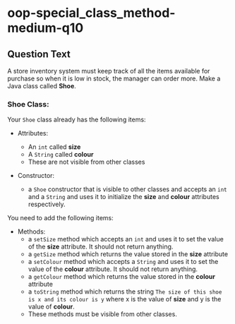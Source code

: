 # oop-special_class_method-medium-q10

## Question Text

A store inventory system must keep track of all the items available for purchase so when it is low in stock, the
manager can order more. Make a Java class called **Shoe**.

### Shoe Class:

Your `Shoe` class already has the following items:

- Attributes:
    - An `int` called **size**
    - A `String` called **colour**
    - These are not visible from other classes

- Constructor:
    - a `Shoe` constructor that is visible to other classes and accepts an `int` and a `String` and uses it to
      initialize the **size** and **colour** attributes respectively.

You need to add the following items:

- Methods:
    - a `setSize` method which accepts an `int` and uses it to set the value of the **size** attribute. It should not
      return anything.
    - a `getSize` method which returns the value stored in the **size** attribute
    - a `setColour` method which accepts a `String` and uses it to set the value of the **colour** attribute. It should
      not return anything.
    - a `getColour` method which returns the value stored in the **colour** attribute
    - a `toString` method which returns the string `The size of this shoe is x and its colour is y` where x is
      the value of **size** and y is the value of **colour**.
    - These methods must be visible from other classes.